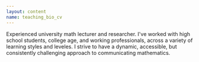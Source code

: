 ```yaml
---
layout: content
name: teaching_bio_cv
---
```

Experienced university math lecturer and researcher. I've worked with high school students,
college age, and working professionals, across a variety of learning styles
and leveles.  I strive to have a dynamic, accessible, but consistently
challenging approach to communicating mathematics.